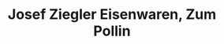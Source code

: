 ---
title: "Josef Ziegler Eisenwaren, Zum Pollin"
url: /dorfen/josef-ziegler-eisenwaren-zum-pollin/
shop: Baumarkt
---